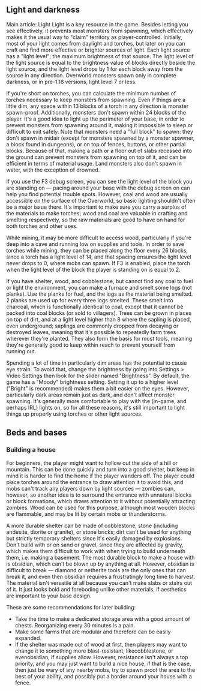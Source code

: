 ## Light and darkness
Main article: Light
Light is a key resource in the game. Besides letting you see effectively, it prevents most monsters from spawning, which effectively makes it the usual way to "claim" territory as player-controlled. Initially, most of your light comes from daylight and torches, but later on you can craft and find more effective or brighter sources of light. Each light source has a "light level"; the maximum brightness of that source. The light level of the light source is equal to the brightness value of blocks directly beside the light source, and the light level drops by 1 for each block away from the source in any direction. Overworld monsters spawn only in complete darkness, or in pre-1.18 versions, light level 7 or less.   

If you're short on torches, you can calculate the minimum number of torches necessary to keep monsters from spawning. Even if things are a little dim, any space within 13 blocks of a torch in any direction is monster spawn-proof. Additionally, monsters don't spawn within 24 blocks of the player. It's a good idea to light up the perimeter of your base, in order to prevent monsters from spawning around it, making it impossible to sleep or difficult to exit safely. Note that monsters need a "full block" to spawn: they don't spawn in midair (except for monsters spawned by a monster spawner, a block found in dungeons), or on top of fences, buttons, or other partial blocks. Because of that, making a path or a floor out of slabs recessed into the ground can prevent monsters from spawning on top of it, and can be efficient in terms of material usage. Land monsters also don't spawn in water, with the exception of drowned. 

If you use the F3 debug screen, you can see the light level of the block you are standing on — pacing around your base with the debug screen on can help you find potential trouble spots. However, coal and wood are usually accessible on the surface of the Overworld, so basic lighting shouldn't often be a major issue there. It's important to make sure you carry a surplus of the materials to make torches; wood and coal are valuable in crafting and smelting respectively, so the raw materials are good to have on hand for both torches and other uses.

While mining, it may be more difficult to access wood, particularly if you're deep into a cave and running low on supplies and tools. In order to save torches while mining, they can be placed along the floor every 26 blocks, since a torch has a light level of 14, and that spacing ensures the light level never drops to 0, where mobs can spawn. If F3 is enabled, place the torch when the light level of the block the player is standing on is equal to 2.

If you have shelter, wood, and cobblestone, but cannot find any coal to fuel or light the environment, you can make a furnace and smelt some logs (not planks). Use the planks for fuel, and the logs as the material being smelted. 2 planks are used up for every three logs smelted. These smelt into charcoal, which is functionally identical to coal, except that it cannot be packed into coal blocks (or sold to villagers). Trees can be grown in places on top of dirt, and at a light level higher than 8 where the sapling is placed, even underground; saplings are commonly dropped from decaying or destroyed leaves, meaning that it's possible to repeatedly farm trees wherever they're planted. They also form the basis for most tools, meaning they're generally good to keep within reach to prevent yourself from running out. 

Spending a lot of time in particularly dim areas has the potential to cause eye strain. To avoid that, change the brightness by going into Settings > Video Settings then look for the slider named "Brightness". By default, the game has a "Moody" brightness setting. Setting it up to a higher level ("Bright" is recommended) makes them a bit easier on the eyes. However, particularly dark areas remain just as dark, and don't affect monster spawning. It's generally more comfortable to play with the (in-game, and perhaps IRL) lights on, so for all these reasons, it's still important to light things up properly using torches or other light sources.

## Beds and bases
### Building a house
For beginners, the player might want to hollow out the side of a hill or mountain. This can be done quickly and turn into a good shelter, but keep in mind it is harder to find the home if the player wanders off. The player could place torches around the entrance to draw attention it to avoid this, and mobs can't track any players down by light sources — zombies can, however, so another idea is to surround the entrance with unnatural blocks or block formations, which draws attention to it without potentially attracting zombies. Wood can be used for this purpose, although most wooden blocks are flammable, and may be lit by certain mobs or thunderstorms.

A more durable shelter can be made of cobblestone, stone (including andesite, diorite or granite), or stone bricks; dirt can't be used for anything but strictly temporary shelters since it's easily damaged by explosions. Don't build with or on sand or gravel, since they are affected by gravity, which makes them difficult to work with when trying to build underneath them, i.e. making a basement. The most durable block to make a house with is obsidian, which can't be blown up by anything at all.  However, obsidian is difficult to break — diamond or netherite tools are the only ones that can break it, and even then obsidian requires a frustratingly long time to harvest. The material isn't versatile at all because you can't make slabs or stairs out of it. It just looks bold and foreboding unlike other materials, if aesthetics are important to your base design.

These are some recommendations for later building:

- Take the time to make a dedicated storage area with a good amount of chests. Reorganizing every 30 minutes is a pain.
- Make some farms that are modular and therefore can be easily expanded.
- If the shelter was made out of wood at first, then players may want to change it to something more blast-resistant, likecobblestone, or evenobsidian, if supplies allow. However, resistance isn't always a top priority, and you may just want to build a nice house, if that is the case, then just be wary of any nearby mobs, try to spawn proof the area to the best of your ability, and possibly put a border around your house with a fence.

